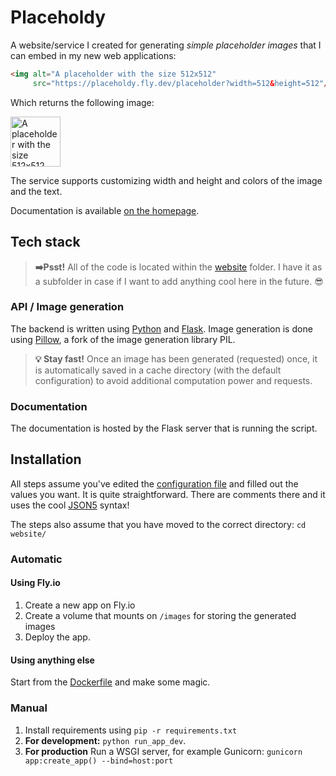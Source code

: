 # Placeholdy

A website/service I created for generating *simple placeholder images* that I can embed in my new web applications:

```html
<img alt="A placeholder with the size 512x512"
     src="https://placeholdy.fly.dev/placeholder?width=512&height=512"/>
```

Which returns the following image:

<img alt="A placeholder with the size 512x512" src="https://placeholdy.fly.dev/placeholder?width=512&height=512" width="80" height="80"/>

The service supports customizing width and height and colors of the image and the text.

Documentation is available [on the homepage](https://placeholdy.fly.dev/).

## Tech stack

> **➡️Psst!** All of the code is located within the [website](website/) folder. I have it as a subfolder
> in case if I want to add anything cool here in the future. 😎

### API / Image generation

The backend is written using [Python](https://python.org) and [Flask](https://flask.palletsprojects.com). Image generation is done using [Pillow](https://pillow.readthedocs.io/), a fork of
the image generation library PIL.

> **💡 Stay fast!** Once an image has been generated (requested) once, it is automatically saved in a cache directory
> (with the default configuration) to avoid additional computation power and requests.

### Documentation

The documentation is hosted by the Flask server that is running the script.

## Installation

All steps assume you've edited the [configuration file](website/config.json5) and filled out the values
you want. It is quite straightforward. There are comments there and it uses the cool [JSON5](https://json5.org) syntax!

The steps also assume that you have moved to the correct directory: `cd website/`
### Automatic

#### Using Fly.io
1. Create a new app on Fly.io
2. Create a volume that mounts on `/images` for storing the generated images
3. Deploy the app.

#### Using anything else
Start from the [Dockerfile](website/Dockerfile) and make some magic.

### Manual
1. Install requirements using `pip -r requirements.txt`
2. **For development:** `python run_app_dev`.
3. **For production** Run a WSGI server, for example Gunicorn: `gunicorn app:create_app() --bind=host:port`
